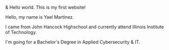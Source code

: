 <!DOCTYPE html>
<html lang="en">
<head>
<meta charset="utf-8">
<title>Internet Technologies and Web Design</title>
</head>
<body>
<p>&amp; Hello world. This is my first website!</p>
<p>Hello, my name is Yael Martinez.</p>
<p>I came from John Hancock Highschool and currently attend Illinois Institute of Technology.</p>
<p>I'm going for a Bachelor's Degree in Applied Cybersecurity & IT.</p>
</body>
</html>
